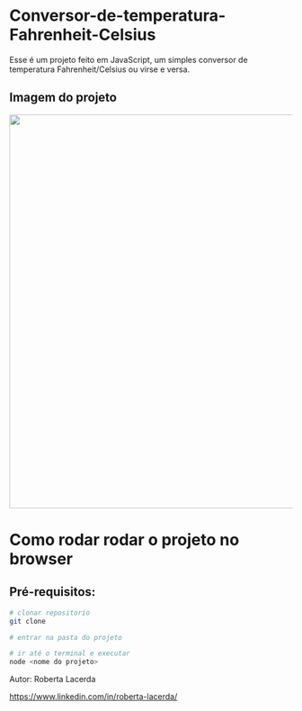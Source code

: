 # Conversor-de-temperatura-Fahrenheit-Celsius
Esse é um projeto feito em JavaScript, um simples conversor de temperatura  Fahrenheit/Celsius ou virse e versa.

## Imagem do projeto
<div align="center">
<img src="https://user-images.githubusercontent.com/58272413/197371954-6ead9347-cc4c-47cc-82bf-7fcea8221d59.png" width="700px" />
</div>

# Como rodar rodar o projeto no browser
## Pré-requisitos: 

``` bash
# clonar repositorio
git clone 

# entrar na pasta do projeto

# ir até o terminal e executar
node <nome do projeto>

```

Autor: Roberta Lacerda

https://www.linkedin.com/in/roberta-lacerda/


